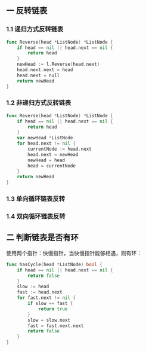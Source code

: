 ## 一 反转链表

### 1.1 递归方式反转链表

```go
func Reverse(head *ListNode) *ListNode {
    if head == nil || head.next == nil {
        return head
    }
    newHead := l.Reverse(head.next)
    head.next.next = head
    head.next = null
    return newHead
}
```

### 1.2 非递归方式反转链表
```go
func Reverse(head *ListNode) *ListNode {
    if head == nil || head.next == nil {
        return head
    }
    var newHead *ListNode
    for head.next != nil {
        currentNode := head.next
        head.next = newHead
        newHead = head
        head = currentNode
    }
    return newHead
}
```

### 1.3 单向循环链表反转


### 1.4 双向循环链表反转


## 二  判断链表是否有环

使用两个指针：快慢指针，当快慢指针能够相遇，则有环：
```go
func hasCycle(head *ListNode) bool {
    if head == nil || head.next == nil {
        return false
    }
    slow := head
    fast := head.next
    for fast.next != nil {
        if slow == fast {
            return true
        }
        slow = slow.next
        fast = fast.next.next
        return false
    }
}
```